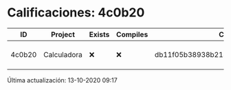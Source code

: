# Calificaciones: 4c0b20
|ID|Project|Exists|Compiles|CommitHash|CommitDate|CheckDate|Comments|
|-|-|-|-|-|-|-|-|
|4c0b20|Calculadora|❌|❌|db11f05b38938b213abb2574e5e86e21d46e87c8|11-10-2020 11:41:12|13-10-2020 09:17:31|NULL|

Última actualización: 13-10-2020 09:17